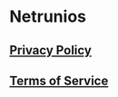 # Netrunios

## [Privacy Policy](https://github.com/Netrunios/Rules/blob/main/Privacy%20Policy.md)
## [Terms of Service](https://github.com/Netrunios/Rules/blob/main/Terms%20of%20Service.md)